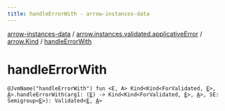 ```yaml
---
title: handleErrorWith - arrow-instances-data
---
```


[arrow-instances-data](../../index.html) / [arrow.instances.validated.applicativeError](../index.html) / [arrow.Kind](index.html) / [handleErrorWith](./handle-error-with.html)

# handleErrorWith

`@JvmName("handleErrorWith") fun <E, A> Kind<Kind<ForValidated, `[`E`](handle-error-with.html#E)`>, `[`A`](handle-error-with.html#A)`>.handleErrorWith(arg1: (`[`E`](handle-error-with.html#E)`) -> Kind<Kind<ForValidated, `[`E`](handle-error-with.html#E)`>, `[`A`](handle-error-with.html#A)`>, SE: Semigroup<`[`E`](handle-error-with.html#E)`>): Validated<`[`E`](handle-error-with.html#E)`, `[`A`](handle-error-with.html#A)`>`
